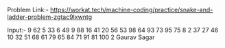 Problem Link:- https://workat.tech/machine-coding/practice/snake-and-ladder-problem-zgtac9lxwntg

Input:-
9
62 5
33 6
49 9
88 16
41 20
56 53
98 64
93 73
95 75
8
2 37
27 46
10 32
51 68
61 79
65 84
71 91
81 100
2
Gaurav
Sagar